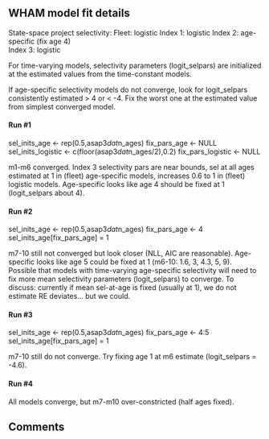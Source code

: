 ## WHAM model fit details

State-space project selectivity:
  Fleet: logistic
  Index 1: logistic
  Index 2: age-specific (fix age 4)   
  Index 3: logistic 

For time-varying models, selectivity parameters (logit_selpars) are initialized at the estimated values from the time-constant models.

If age-specific selectivity models do not converge, look for logit_selpars consistently estimated > 4 or < -4. Fix the worst one at the estimated value from simplest converged model.

#### Run #1

sel_inits_age <- rep(0.5,asap3$dat$n_ages)
fix_pars_age <- NULL
sel_inits_logistic <- c(floor(asap3$dat$n_ages/2),0.2)
fix_pars_logistic <- NULL

m1-m6 converged. Index 3 selectivity pars are near bounds, sel at all ages estimated at 1 in (fleet) age-specific models, increases 0.6 to 1 in (fleet) logistic models.
Age-specific looks like age 4 should be fixed at 1 (logit_selpars about 4).

#### Run #2

sel_inits_age <- rep(0.5,asap3$dat$n_ages)
fix_pars_age <- 4
sel_inits_age[fix_pars_age] = 1

m7-10 still not converged but look closer (NLL, AIC are reasonable). Age-specific looks like age 5 could be fixed at 1 (m6-10: 1.6, 3, 4.3, 5, 9). Possible that models with time-varying age-specific selectivity will need to fix more mean selectivity parameters (logit_selpars) to converge. To discuss: currently if mean sel-at-age is fixed (usually at 1), we do not estimate RE deviates... but we could.

#### Run #3

sel_inits_age <- rep(0.5,asap3$dat$n_ages)
fix_pars_age <- 4:5
sel_inits_age[fix_pars_age] = 1

m7-10 still do not converge. Try fixing age 1 at m6 estimate (logit_selpars = -4.6).

#### Run #4

All models converge, but m7-m10 over-constricted (half ages fixed).

## Comments


